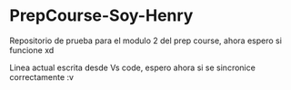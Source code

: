 # PrepCourse-Soy-Henry
Repositorio de prueba para el modulo 2 del prep course, ahora espero si funcione xd

Linea actual escrita desde Vs code, espero ahora si se sincronice correctamente :v